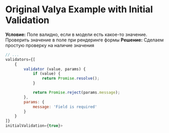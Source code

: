 # Original Valya Example with Initial Validation

**Условие:** Поле валидно, если в модели есть какое-то значение. Проверить значение в поле при рендеринге формы
**Решение:** Сделаем простую проверку на наличие значения

```js
// ...
validators={[
    {
        validator (value, params) {
            if (value) {
                return Promise.resolve();
            }

            return Promise.reject(params.message);
        },
        params: {
            message: 'Field is required'
        }
    }
]}
initialValidation={true}>
```
